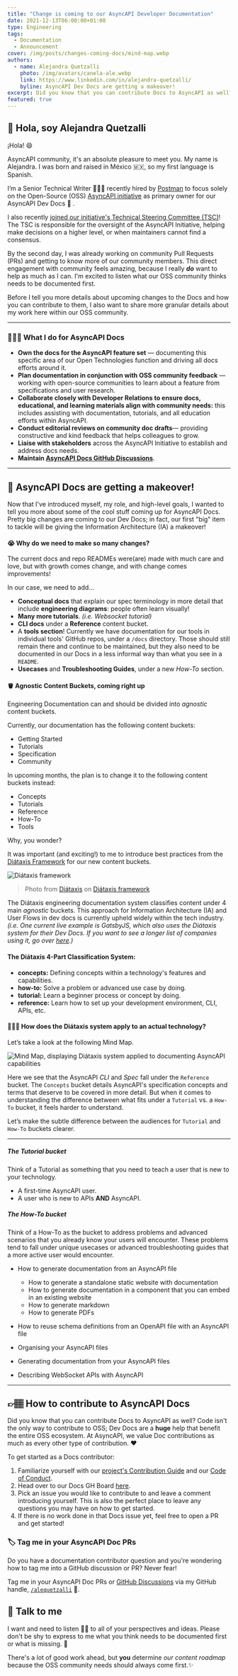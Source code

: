 ```yaml
---
title: "Change is coming to our AsyncAPI Developer Documentation"
date: 2021-12-13T06:00:00+01:00
type: Engineering
tags:
  - Documentation
  - Announcement
cover: /img/posts/changes-coming-docs/mind-map.webp
authors:
  - name: Alejandra Quetzalli
    photo: /img/avatars/canela-ale.webp
    link: https://www.linkedin.com/in/alejandra-quetzalli/
    byline: AsyncAPI Dev Docs are getting a makeover!
excerpt: Did you know that you can contribute Docs to AsyncAPI as well? Code isn't the only way to contribute to OSS; Dev Docs are a huge help that benefit the entire OSS ecosystem.
featured: true
---
```


## 🦄 Hola, soy Alejandra Quetzalli

¡Hola! 😄

AsyncAPI community, it's an absolute pleasure to meet you. My name is Alejandra. I was born and raised in México 🇲🇽, so my first language is Spanish.

I’m a Senior Technical Writer 👩🏻‍💻 recently hired by [Postman](https://www.postman.com/alejandra-quetzalli) to focus solely on the Open-Source (OSS) [AsyncAPI initiative](https://www.asyncapi.com/) as primary owner for our AsyncAPI Dev Docs 📄 . 

I also recently [joined our initiative's Technical Steering Committee (TSC)](https://www.asyncapi.com/community/tsc)! The TSC is responsible for the oversight of the AsyncAPI Initiative, helping make decisions on a higher level, or when maintainers cannot find a consensus.

By the second day, I was already working on community Pull Requests (PRs) and getting to know more of our community members. This direct engagement with community feels amazing, because I really **_do_** want to help as much as I can. I'm excited to listen what our OSS community thinks needs to be documented first.

Before I tell you more details about upcoming changes to the Docs and how you can contribute to them, I also want to share more granular details about my work here within our OSS community.

***

### 👩🏻‍💻 What I do for AsyncAPI Docs
- **Own the docs for the AsyncAPI feature set** — documenting this specific area of our Open Technologies function and driving all docs efforts around it.
- **Plan documentation in conjunction with OSS community feedback** — working with open-source communities to learn about a feature from specifications and user research.
- **Collaborate closely with Developer Relations to ensure docs, educational, and learning materials align with community needs:** this includes assisting with documentation, tutorials, and all education efforts within AsyncAPI.
- **Conduct editorial reviews on community doc drafts**— providing constructive and kind feedback that helps colleagues to grow.
- **Liaise with stakeholders** across the AsyncAPI Initiative to establish and address docs needs.
- **Maintain [AsyncAPI Docs GitHub Discussions](https://github.com/asyncapi/community/discussions/categories/docs)**.
 
***


## 💄 AsyncAPI Docs are getting a makeover!
Now that I've introduced myself, my role, and high-level goals, I wanted to tell you more about some of the cool stuff coming up for AsyncAPI Docs. Pretty big changes are coming to our Dev Docs; in fact, our first "big" item to tackle will be giving the Information Architecture (IA) a makeover!


#### 😭 Why do we need to make so many changes?
The current docs and repo READMEs were(are) made with much care and love, but with growth comes change, and with change comes improvements! 

In our case, we need to add...
- **Conceptual docs** that explain our spec terminology in more detail that include **engineering diagrams**: people often learn visually! 
- **Many more tutorials**. _(i.e. Websocket tutorial)_
- **CLI docs** under a **Reference** content bucket.
- A **tools section**! Currently we have documentation for our tools in individual tools' GitHub repos, under a `/docs` directory. Those should still remain there and continue to be maintained, but they also need to be documented in our Docs in a less informal way than what you see in a `README`.
- **Usecases** and **Troubleshooting Guides**, under a new _How-To_ section.


#### 🪣 Agnostic Content Buckets, coming right up
Engineering Documentation can and should be divided into _agnostic_ content buckets.

Currently, our documentation has the following content buckets:
- Getting Started
- Tutorials
- Specification
- Community

In upcoming months, the plan is to change it to the following content buckets instead:
- Concepts
- Tutorials
- Reference
- How-To 
- Tools

Why, you wonder? 

It was important (and exciting!) to me to introduce best practices from the [Diátaxis Framework](https://diataxis.fr/) for our new content buckets.

![Diátaxis framework](/img/posts/changes-coming-docs/diataxis.webp)
> Photo from <a href="https://diataxis.fr/">Diátaxis</a> on <a href="https://diataxis.fr/">Diátaxis framework</a>

The Diátaxis engineering documentation system classifies content under 4 main _agnostic_ buckets. This approach for Information Architecture (IA) and User Flows in dev docs is currently upheld widely within the tech industry. _(i.e. One current live example is GatsbyJS, which also uses the Diátaxis system for their Dev Docs. If you want to see a longer list of companies using it, go over [here](https://diataxis.fr/adoption/).)_

#### The Diátaxis 4-Part Classification System:
- **concepts:** Defining concepts within a technology's features and capabilities.
- **how-to:** Solve a problem or advanced use case by doing.
- **tutorial:** Learn a beginner process or concept by doing.
- **reference:** Learn how to set up your development environment, CLI, APIs, etc.


#### 💁🏻‍♀️ How does the Diátaxis system apply to an actual technology?
Let’s take a look at the following Mind Map.

![Mind Map, displaying Diátaxis system applied to documenting AsyncAPI capabilities](/img/posts/changes-coming-docs/mind-map.webp)

Here we see that the AsyncAPI _CLI_ and _Spec_ fall under the `Reference` bucket. The `Concepts` bucket details AsyncAPI's specification concepts and terms that deserve to be covered in more detail. But when it comes to understanding the difference between what fits under a `Tutorial` vs. a `How-To` bucket, it feels harder to understand.

Let’s make the subtle difference between the audiences for `Tutorial` and `How-To` buckets clearer.

***

##### The Tutorial bucket

Think of a Tutorial as something that you need to teach a user that is new to your technology.
- A first-time AsyncAPI user.
- A user who is new to APIs **AND** AsyncAPI.

##### The How-To bucket

Think of a How-To as the bucket to address problems and advanced scenarios that you already know your users will encounter. These problems tend to fall under unique usecases or advanced troubleshooting guides that a more active user would encounter.

- How to generate documentation from an AsyncAPI file
  - How to generate a standalone static website with documentation
  - How to generate documentation in a component that you can embed in an existing website
  - How to generate markdown
  - How to generate PDFs
- How to reuse schema definitions from an OpenAPI file with an AsyncAPI file

- Organising your AsyncAPI files
- Generating documentation from your AsyncAPI files
- Describing WebSocket APIs with AsyncAPI
***

## 👉🏽 How to contribute to AsyncAPI Docs
Did you know that you can contribute Docs to AsyncAPI as well? Code isn't the only way to contribute to OSS; Dev Docs are a **huge** help that benefit the entire OSS ecosystem. At AsyncAPI, we value Doc contributions as much as every other type of contribution. ❤️


To get started as a Docs contributor:
1. Familiarize yourself with our [project's Contribution Guide](https://github.com/asyncapi/community/blob/master/CONTRIBUTING.md) and our [Code of Conduct](https://github.com/asyncapi/.github/blob/master/CODE_OF_CONDUCT.md).
2. Head over to our Docs GH Board [here](https://github.com/orgs/asyncapi/projects/8).
3. Pick an issue you would like to contribute to and leave a comment introducing yourself. This is also the perfect place to leave any questions you may have on how to get started. 
4. If there is no work done in that Docs issue yet, feel free to open a PR and get started!

### 🏷 Tag me in your AsyncAPI Doc PRs
Do you have a documentation contributor question and you're wondering how to tag me into a GitHub discussion or PR? Never fear!

Tag me in your AsyncAPI Doc PRs or [GitHub Discussions](https://github.com/asyncapi/community/discussions/categories/docs) via my GitHub handle, [`/alequetzalli`](https://github.com/alequetzalli) 🐙.


## 🙂 Talk to me
I want and need to listen 👂🏽 to all of your perspectives and ideas. Please don't be shy to express to me what you think needs to be documented first or what is missing. 📝

There's a lot of good work ahead, but **you** determine _our content roadmap_ because the OSS community needs should always come first.✨
